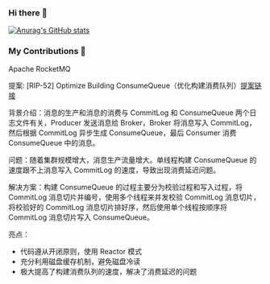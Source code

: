 ### Hi there 👋

<!--
**nowinkeyy/nowinkeyy** is a ✨ _special_ ✨ repository because its `README.md` (this file) appears on your GitHub profile.

Here are some ideas to get you started:

- 🔭 I’m currently working on ...
- 🌱 I’m currently learning ...
- 👯 I’m looking to collaborate on ...
- 🤔 I’m looking for help with ...
- 💬 Ask me about ...
- 📫 How to reach me: ...
- 😄 Pronouns: ...
- ⚡ Fun fact: ...
-->

[![Anurag's GitHub stats](https://github-readme-stats.vercel.app/api?username=nowinkeyy&count_private=true&show_icons=true&hide=stars)](https://github.com/anuraghazra/github-readme-stats)


### My Contributions 👋

Apache RocketMQ

提案: [RIP-52] Optimize Building ConsumeQueue（优化构建消费队列）[提案链接](https://github.com/apache/rocketmq/wiki/RIP-52-Optimize-Building-ConsumeQueue)

背景介绍：消息的生产和消息的消费与 CommitLog 和 ConsumeQueue 两个日志文件有关，Producer 发送消息给 Broker，Broker 将消息写入 CommitLog，然后根据 CommitLog 异步生成 ConsumeQueue，最后 Consumer 消费 ConsumeQueue 中的消息。

问题：随着集群规模增大，消息生产流量增大。单线程构建 ConsumeQueue 的速度跟不上消息写入 CommitLog 的速度，导致出现消费延迟问题。

解决方案：构建 ConsumeQueue 的过程主要分为校验过程和写入过程，将 CommitLog 消息切片并编号，使用多个线程来并发校验 CommitLog 消息切片，将校验好的 CommitLog 消息切片排好序，然后使用单个线程按顺序将 CommitLog 消息切片写入 ConsumeQueue。

亮点：
- 代码遵从开闭原则，使用 Reactor 模式
- 充分利用磁盘缓存机制，避免磁盘冷读
- 极大提高了构建消费队列的速度，解决了消费延迟的问题
